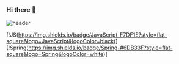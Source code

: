 ### Hi there 👋

<!--
**LJW1030/LJW1030** is a ✨ _special_ ✨ repository because its `README.md` (this file) appears on your GitHub profile.

Here are some ideas to get you started:

- 🔭 I’m currently working on ...
- 🌱 I’m currently learning ...
- 👯 I’m looking to collaborate on ...
- 🤔 I’m looking for help with ...
- 💬 Ask me about ...
- 📫 How to reach me: ...
- 😄 Pronouns: ...
- ⚡ Fun fact: ...
-->

![header](https://capsule-render.vercel.app/api?type=shark&color=auto&height=300&section=header&text=지누와%20Code&fontSize=90)

[!JS(https://img.shields.io/badge/JavaScript-F7DF1E?style=flat-square&logo=JavaScript&logoColor=black)]
[!Spring(https://img.shields.io/badge/Spring-#6DB33F?style=flat-square&logo=Spring&logoColor=white)]
